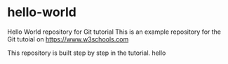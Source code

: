 # hello-world

Hello World repository for Git tutorial
This is an example repository for the Git tutoial on https://www.w3schools.com

This repository is built step by step in the tutorial.
hello
